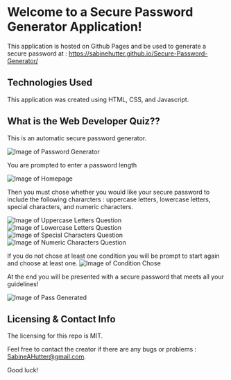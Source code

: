 # Welcome to a Secure Password Generator Application!

This application is hosted on Github Pages and be used to generate a secure password at : https://sabinehutter.github.io/Secure-Password-Generator/

## Technologies Used 

This application was created using HTML, CSS, and Javascript. 

## What is the Web Developer Quiz??

This is an automatic secure password generator. 

![Image of Password Generator](https://sabinehutter.github.io/Secure-Password-Generator/Assets/Password-Generator.png)

You are prompted to enter a password length

![Image of Homepage](https://sabinehutter.github.io/Secure-Password-Generator/Assets/Number-of-Char.png)

Then you must chose whether you would like your secure password to include the following chararcters : uppercase letters, lowercase letters, special characters, and numeric characters. 

![Image of Uppercase Letters Question](https://sabinehutter.github.io/Secure-Password-Generator/Assets/Uppercase-Char.png)
![Image of Lowercase Letters Question](https://sabinehutter.github.io/Secure-Password-Generator/Assets/Lowercase-Char.png)
![Image of Special Characters Question]()
![Image of Numeric Characters Question]()

If you do not chose at least one condition you will be prompt to start again and choose at least one. 
![Image of Condition Chose]()

At the end you will be presented with a secure password that meets all your guidelines!

![Image of Pass Generated]()


## Licensing & Contact Info
The licensing for this repo is MIT. 

Feel free to contact the creator if there are any bugs or problems : SabineAHutter@gmail.com. 

Good luck!
